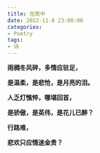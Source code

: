 ```yaml
---
title: 在雨中
date: 2022-11-8 23:00:00
categories:
- Poetry
tags:
- 诗
---
```


**雨稠冬风碎，多情应驻足，**

**是温柔，是悲怆，是月亮的泪。**

**人乏灯憔悴，哪堪回首，**

**是骄傲，是英伟，是花儿已醉？**

**行路难，**

**悲欢只应情迷金贵？**
